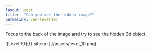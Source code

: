 ```yaml
---
layout: post
title:  "Can you see the hidden image?"
permalink: /en/level10/
---
```

Focus to the back of the image and try to see the hidden 3d object.

![Level 10]({{ site.url }}/assets/level_10.png)